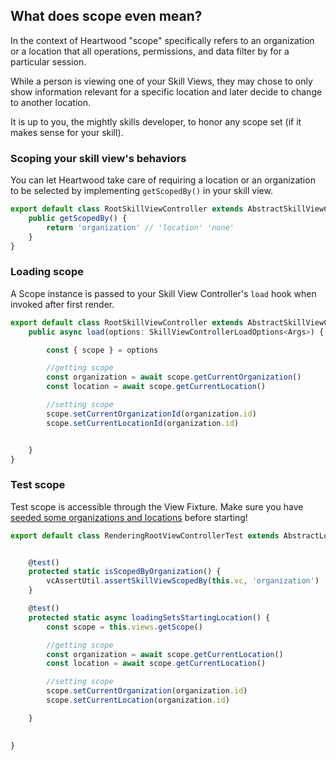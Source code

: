 ## What does scope even mean?

In the context of Heartwood "scope" specifically refers to an organization or a location that all operations, permissions, and data filter by for a particular session.

While a person is viewing one of your Skill Views, they may chose to only show information relevant for a specific location and later decide to change to another location.

It is up to you, the mightly skills developer, to honor any scope set (if it makes sense for your skill).

### Scoping your skill view's behaviors
You can let Heartwood take care of requiring a location or an organization to be selected by implementing `getScopedBy()` in your skill view.

```ts
export default class RootSkillViewController extends AbstractSkillViewController<Args> {
    public getScopedBy() {
        return 'organization' // 'location' 'none'
    }
}

```

### Loading scope
A Scope instance is passed to your Skill View Controller's `load` hook when invoked after first render.

```ts
export default class RootSkillViewController extends AbstractSkillViewController<Args> {
    public async load(options: SkillViewControllerLoadOptions<Args>) {

        const { scope } = options

        //getting scope
		const organization = await scope.getCurrentOrganization()
		const location = await scope.getCurrentLocation()

        //setting scope
        scope.setCurrentOrganizationId(organization.id)
        scope.setCurrentLocationId(organization.id)


    }
}

```

### Test scope
Test scope is accessible through the View Fixture. Make sure you have [seeded some organizations and locations](tests/index?id=seeding-data) before starting!

```ts
export default class RenderingRootViewControllerTest extends AbstractLocationsViewsTest {


    @test()
    protected static isScopedByOrganization() {
        vcAssertUtil.assertSkillViewScopedBy(this.vc, 'organization')
    }

    @test()
	protected static async loadingSetsStartingLocation() {
        const scope = this.views.getScope()

        //getting scope
		const organization = await scope.getCurrentLocation()
		const location = await scope.getCurrentLocation()

        //setting scope
        scope.setCurrentOrganization(organization.id)
        scope.setCurrentLocation(organization.id)

	}

    
}
```